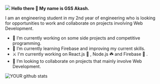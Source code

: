 <img src="file:///C:/Users/gssak/Downloads/Home%20Brew.png">
<strong> Hello there 👋 My name is GSS Akash. </strong>

I am an engineering student in my 2nd year of engineering who is looking for opportunities to work and collaborate on projects involving Web Development.

- 🔭 I’m currently working on some side projects and competitive programming.
- 🌱 I’m currently learning Firebase and improving my current skills.
- ⚔️ I'm currently working on React.js 💙 , Node.js ☘️ and Firebase 🧡 . 
- 🤝 I’m looking to collaborate on projects that mainly involve Web Development.

![YOUR github stats](https://github-readme-stats.vercel.app/api?username=USERNAME)



